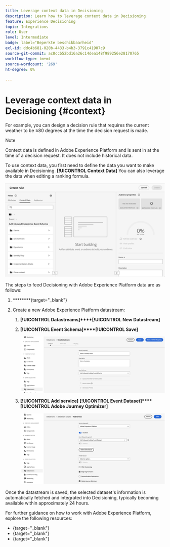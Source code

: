 ```yaml
---
title: Leverage context data in Decisioning
description: Learn how to leverage context data in Decisioning
feature: Experience Decisioning
topic: Integrations
role: User
level: Intermediate
badge: label="Beperkte beschikbaarheid"
exl-id: ddc4b681-020b-4433-b4b3-3791c41907c9
source-git-commit: ac8ccb52bd16a26c14dea148f989256e28170765
workflow-type: tm+mt
source-wordcount: '269'
ht-degree: 0%

---
```


# Leverage context data in Decisioning {#context}

[](rules.md)[](ranking.md) For example, you can design a decision rule that requires the current weather to be ≥80 degrees at the time the decision request is made.

>[!NOTE]
>
>Context data is defined in Adobe Experience Platform and is sent in at the time of a decision request. It does not include historical data.

To use context data, you first need to define the data you want to make available in Decisioning. **[!UICONTROL Context Data]** You can also leverage the data when editing a ranking formula.

![](assets/decision-rules-context.png)

The steps to feed Decisioning with Adobe Experience Platform data are as follows:

1. ********[](https://experienceleague.adobe.com/en/docs/experience-platform/xdm/ui/resources/schemas){target="_blank"}

1. Create a new Adobe Experience Platform datastream:

   1. **[!UICONTROL Datastreams]****[!UICONTROL New Datastream]**

   1. **[!UICONTROL Event Schema]****[!UICONTROL Save]**

      ![](assets/decision-rule-context-datastream.png)

   1. **[!UICONTROL Add service]** **[!UICONTROL Event Dataset]****[!UICONTROL Adobe Journey Optimizer]**

      ![](assets/decision-rules-context-datastream-service.png)

Once the datastream is saved, the selected dataset&#39;s information is automatically fetched and integrated into Decisioning, typically becoming available within approximately 24 hours.

For further guidance on how to work with Adobe Experience Platform, explore the following resources:

* [](https://experienceleague.adobe.com/en/docs/experience-platform/xdm/schema/composition){target="_blank"}
* [](https://experienceleague.adobe.com/en/docs/experience-platform/catalog/datasets/overview){target="_blank"}
* [](https://experienceleague.adobe.com/en/docs/experience-platform/datastreams/overview){target="_blank"}
